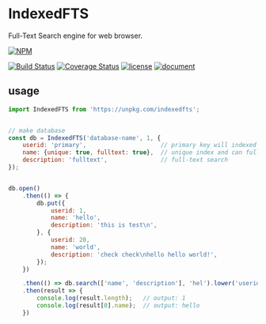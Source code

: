 IndexedFTS
==========

Full-Text Search engine for web browser.

[![NPM](https://nodei.co/npm/indexedfts.png)](https://nodei.co/npm/indexedfts/)

[![Build Status](https://travis-ci.org/macrat/IndexedFTS.svg?branch=master)](https://travis-ci.org/macrat/IndexedFTS)
[![Coverage Status](https://coveralls.io/repos/github/macrat/IndexedFTS/badge.svg?branch=master)](https://coveralls.io/github/macrat/IndexedFTS?branch=master)
[![license](https://img.shields.io/github/license/macrat/IndexedFTS.svg)](https://github.com/macrat/IndexedFTS/blob/master/LICENSE)
[![document](https://macrat.github.io/IndexedFTS/badge.svg)](https://macrat.github.io/IndexedFTS/)

## usage
``` javascript
import IndexedFTS from 'https://unpkg.com/indexedfts';


// make database
const db = IndexedFTS('database-name', 1, {
	userid: 'primary',                     // primary key will indexed but can not full-text search
	name: {unique: true, fulltext: true},  // unique index and can full-text search
	description: 'fulltext',               // full-text search
});


db.open()
	.then(() => {
		db.put({
			userid: 1,
			name: 'hello',
			description: 'this is test\n',
		}, {
			userid: 20,
			name: 'world',
			description: 'check check\nhello hello world!',
		});
	})

	.then(() => db.search(['name', 'description'], 'hel').lower('userid', 5))
	.then(result => {
		console.log(result.length);   // output: 1
		console.log(result[0].name);  // output: hello
	})
```
